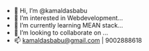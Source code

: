 - 👋 Hi, I’m @kamaldasbabu
- 👀 I’m interested in Webdevelopment...
- 🌱 I’m currently learning MEAN stack...
- 💞️ I’m looking to collaborate on ...
- 📫 kamaldasbabu@gmail.com | 9002888618

<!---
kamaldasbabu/kamaldasbabu is a ✨ special ✨ repository because its `README.md` (this file) appears on your GitHub profile.
You can click the Preview link to take a look at your changes.
--->
